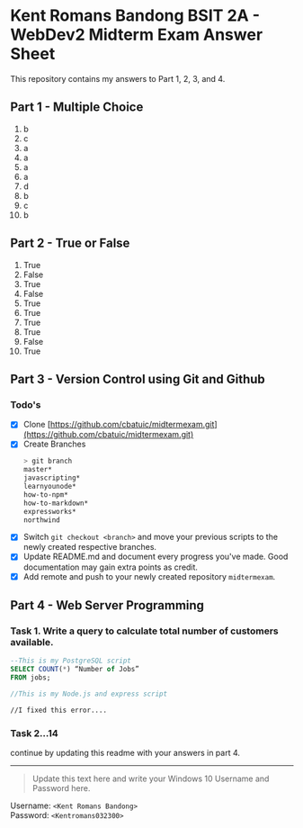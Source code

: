 # Kent Romans Bandong BSIT 2A - WebDev2 Midterm Exam Answer Sheet
This repository contains my answers to Part 1, 2, 3, and 4.

## Part 1 - Multiple Choice
1. b
2. c
3. a
4. a
5. a
6. a
7. d
8. b
9. c
10. b

## Part 2 - True or False
1. True
2. False
3. True
4. False
5. True
6. True
7. True
8. True
9. False
10. True

## Part 3 - Version Control using Git and Github

### Todo's
- [X] Clone [https://github.com/cbatuic/midtermexam.git](https://github.com/cbatuic/midtermexam.git)
- [X] Create Branches
    ```bash
    > git branch
    master*
    javascripting*
    learnyounode*
    how-to-npm*
    how-to-markdown*
    expressworks*
    northwind
    ```
- [X] Switch ```git checkout <branch>``` and move your previous scripts to the newly created respective branches.
- [X] Update README.md and document every progress you've made. Good documentation may gain extra points as credit.
- [X] Add remote and push to your newly created repository ```midtermexam```.

## Part 4 - Web Server Programming

### Task 1. Write a query to calculate total number of customers available. 
```sql
--This is my PostgreSQL script
SELECT COUNT(*) “Number of Jobs” 
FROM jobs; 
```
```js
//This is my Node.js and express script

```
```bash
//I fixed this error....

```

### Task 2...14
continue by updating this readme with your answers in part 4.

<hr>

> Update this text here and write your Windows 10 Username and Password here.

Username: ```<Kent Romans Bandong>``` <br>
Password: ```<Kentromans032300>```

